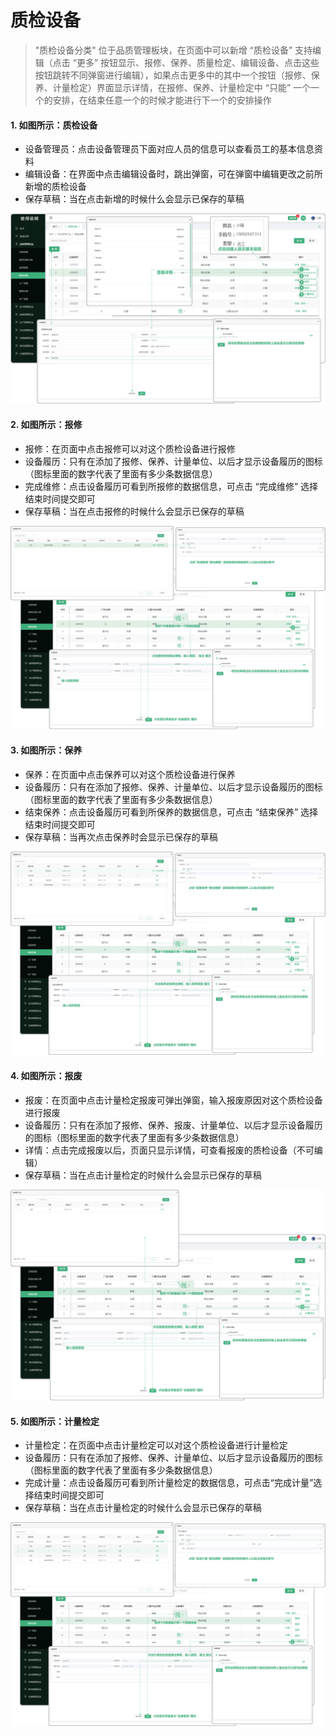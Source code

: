 # 质检设备

> "质检设备分类" 位于品质管理板块，在页面中可以新增 “质检设备” 支持编辑（点击 “更多” 按钮显示、报修、保养、质量检定、编辑设备、点击这些按钮跳转不同弹窗进行编辑），如果点击更多中的其中一个按钮（报修、保养、计量检定）界面显示详情，在报修、保养、计量检定中 “只能” 一个一个的安排，在结束任意一个的时候才能进行下一个的安排操作

 #### 1. 如图所示：质检设备

* 设备管理员：点击设备管理员下面对应人员的信息可以查看员工的基本信息资料
* 编辑设备：在界面中点击编辑设备时，跳出弹窗，可在弹窗中编辑更改之前所新增的质检设备
* 保存草稿：当在点击新增的时候什么会显示已保存的草稿

![如图所示](../file/zjsb.png)

#### 2. 如图所示：报修
* 报修：在页面中点击报修可以对这个质检设备进行报修
* 设备履历：只有在添加了报修、保养、计量单位、以后才显示设备履历的图标（图标里面的数字代表了里面有多少条数据信息）
* 完成维修：点击设备履历可看到所报修的数据信息，可点击 “完成维修” 选择结束时间提交即可
* 保存草稿：当在点击报修的时候什么会显示已保存的草稿

![如图所示](../file/zjsb-bx.png)

#### 3. 如图所示：保养
* 保养：在页面中点击保养可以对这个质检设备进行保养
* 设备履历：只有在添加了报修、保养、计量单位、以后才显示设备履历的图标（图标里面的数字代表了里面有多少条数据信息）
* 结束保养：点击设备履历可看到所保养的数据信息，可点击 “结束保养” 选择结束时间提交即可
* 保存草稿：当再次点击保养时会显示已保存的草稿

![如图所示](../file/zjsb-by.png)

#### 4. 如图所示：报废
* 报废：在页面中点击计量检定报废可弹出弹窗，输入报废原因对这个质检设备进行报废
* 设备履历：只有在添加了报修、保养、报废、计量单位、以后才显示设备履历的图标（图标里面的数字代表了里面有多少条数据信息）
* 详情：点击完成报废以后，页面只显示详情，可查看报废的质检设备（不可编辑）
* 保存草稿：当在点击计量检定的时候什么会显示已保存的草稿

![如图所示](../file/zjsb-bf.png)

#### 5. 如图所示：计量检定
* 计量检定：在页面中点击计量检定可以对这个质检设备进行计量检定
* 设备履历：只有在添加了报修、保养、计量单位、以后才显示设备履历的图标（图标里面的数字代表了里面有多少条数据信息）
* 完成计量：点击设备履历可看到所计量检定的数据信息，可点击“完成计量”选择结束时间提交即可
* 保存草稿：当在点击计量检定的时候什么会显示已保存的草稿

![如图所示](../file/zjsb-jljd.png)